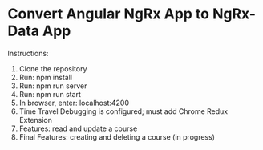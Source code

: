 # Convert Angular NgRx App to NgRx-Data App

Instructions:
1) Clone the repository
2) Run: npm install
3) Run: npm run server
4) Run: npm run start
5) In browser, enter: localhost:4200
6) Time Travel Debugging is configured; must add Chrome Redux Extension
7) Features: read and update a course
8) Final Features: creating and deleting a course (in progress)
